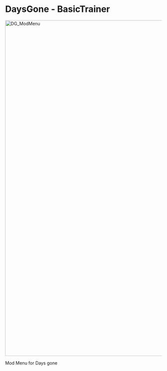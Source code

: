 # DaysGone - BasicTrainer

<img width="1920" height="1080" alt="DG_ModMenu" src="https://github.com/user-attachments/assets/ff381d15-d5e7-4f65-9c08-ee4709360757" />

Mod Menu for Days gone
